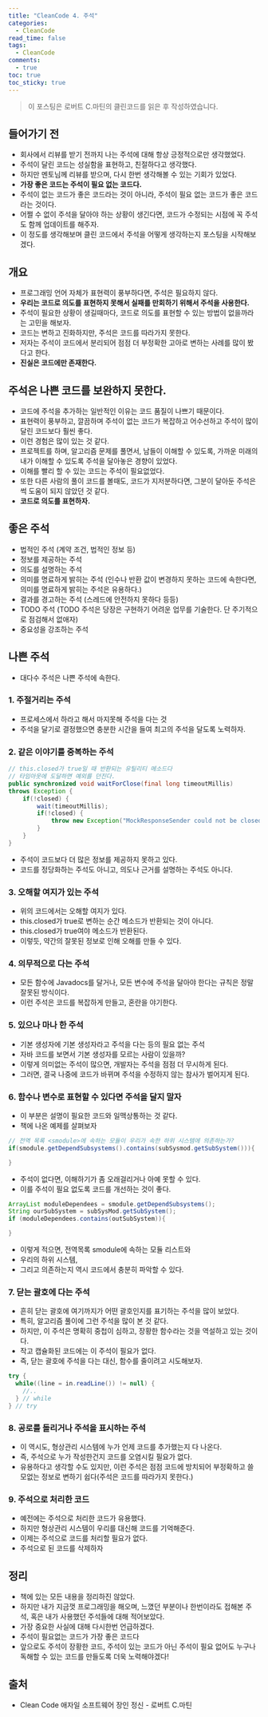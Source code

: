 ```yaml
---
title: "CleanCode 4. 주석"
categories:
  - CleanCode
read_time: false
tags:
  - CleanCode
comments:
  - true
toc: true
toc_sticky: true
---
```

> 이 포스팅은 로버트 C.마틴의 클린코드를 읽은 후 작성하였습니다.

## 들어가기 전
* 회사에서 리뷰를 받기 전까지 나는 주석에 대해 항상 긍정적으로만 생각했었다.
* 주석이 달린 코드는 성실함을 표현하고, 친절하다고 생각했다.
* 하지만 멘토님께 리뷰를 받으며, 다시 한번 생각해볼 수 있는 기회가 있었다.
* __가장 좋은 코드는 주석이 필요 없는 코드다.__
* 주석이 없는 코드가 좋은 코드라는 것이 아니라, 주석이 필요 없는 코드가 좋은 코드라는 것이다.
* 어쩔 수 없이 주석을 달아야 하는 상황이 생긴다면, 코드가 수정되는 시점에 꼭 주석도 함께 업데이트를 해주자.
* 이 정도를 생각해보며 클린 코드에서 주석을 어떻게 생각하는지 포스팅을 시작해보겠다.

## 개요
* 프로그래밍 언어 자체가 표현력이 풍부하다면, 주석은 필요하지 않다.
* __우리는 코드로 의도를 표현하지 못해서 실패를 만회하기 위해서 주석을 사용한다.__
* 주석이 필요한 상황이 생길때마다, 코드로 의도를 표현할 수 있는 방법이 없을까라는 고민을 해보자.
* 코드는 변하고 진화하지만, 주석은 코드를 따라가지 못한다.
* 저자는 주석이 코드에서 분리되어 점점 더 부정확한 고아로 변하는 사례를 많이 봤다고 한다.
* __진실은 코드에만 존재한다.__

## 주석은 나쁜 코드를 보완하지 못한다.
* 코드에 주석을 추가하는 일반적인 이유는 코드 품질이 나쁘기 때문이다.
* 표현력이 풍부하고, 깔끔하며 주석이 없는 코드가 복잡하고 어수선하고 주석이 많이 달린 코드보다 훨씬 좋다.
* 이런 경험은 많이 있는 것 같다.
* 프로젝트를 하며, 알고리즘 문제를 풀면서, 남들이 이해할 수 있도록, 가까운 미래의 내가 이해할 수 있도록 주석을 달아놓은 경향이 있었다.
* 이해를 빨리 할 수 있는 코드는 주석이 필요없었다.
* 또한 다른 사람의 풀이 코드를 볼때도, 코드가 지저분하다면, 그분이 달아둔 주석은 썩 도움이 되지 않았던 것 같다.
* __코드로 의도를 표현하자.__

## 좋은 주석
* 법적인 주석 (계약 조건, 법적인 정보 등)
* 정보를 제공하는 주석
* 의도를 설명하는 주석
* 의미를 명료하게 밝히는 주석 (인수나 반환 값이 변경하지 못하는 코드에 속한다면, 의미를 명료하게 밝히는 주석은 유용하다.)
* 결과를 경고하는 주석 (스레드에 안전하지 못하다 등등)
* TODO 주석 (TODO 주석은 당장은 구현하기 어려운 업무를 기술한다. 단 주기적으로 점검해서 없애자)
* 중요성을 강조하는 주석 

## 나쁜 주석
* 대다수 주석은 나쁜 주석에 속한다.

### 1. 주절거리는 주석
* 프로세스에서 하라고 해서 마지못해 주석을 다는 것
* 주석을 달기로 결정했으면 충분한 시간을 들여 최고의 주석을 달도록 노력하자.

### 2. 같은 이야기를 중복하는 주석

```java
// this.closed가 true일 때 반환되는 유틸리티 메소드다
// 타임아웃에 도달하면 예외를 던진다.
public synchronized void waitForClose(final long timeoutMillis)
throws Exception {
    if(!closed) {
        wait(timeoutMillis);
        if(!closed) {
            throw new Exception("MockResponseSender could not be closed");
        }
    }
}
```

* 주석이 코드보다 더 많은 정보를 제공하지 못하고 있다.
* 코드를 정당화하는 주석도 아니고, 의도나 근거를 설명하는 주석도 아니다.

### 3. 오해할 여지가 있는 주석
* 위의 코드에서는 오해할 여지가 있다.
* this.closed가 true로 변하는 순간 메소드가 반환되는 것이 아니다.
* this.closed가 true여야 메소드가 반환된다.
* 이렇듯, 약간의 잘못된 정보로 인해 오해를 만들 수 있다.

### 4. 의무적으로 다는 주석
* 모든 함수에 Javadocs를 달거나, 모든 변수에 주석을 달아야 한다는 규칙은 정말 잘못된 방식이다.
* 이런 주석은 코드를 복잡하게 만들고, 혼란을 야기한다.

### 5. 있으나 마나 한 주석
* 기본 생성자에 기본 생성자라고 주석을 다는 등의 필요 없는 주석
* 자바 코드를 보면서 기본 생성자를 모르는 사람이 있을까?
* 이렇게 의미없는 주석이 많으면, 개발자는 주석을 점점 더 무시하게 된다.
* 그러면, 결국 나중에 코드가 바뀌며 주석을 수정하지 않는 참사가 벌어지게 된다.

### 6. 함수나 변수로 표현할 수 있다면 주석을 달지 말자
* 이 부분은 설명이 필요한 코드와 일맥상통하는 것 같다.
* 책에 나온 예제를 살펴보자

```java
// 전역 목록 <smodule>에 속하는 모듈이 우리가 속한 하위 시스템에 의존하는가?
if(smodule.getDependSubsystems().contains(subSysmod.getSubSystem())){

}
```

* 주석이 없다면, 이해하기가 좀 오래걸리거나 아예 못할 수 있다.
* 이를 주석이 필요 없도록 코드를 개선하는 것이 좋다.

```java
ArrayList moduleDependees = smodule.getDependSubsystems();
String ourSubSystem = subSysMod.getSubSystem();
if (moduleDependees.contains(outSubSystem)){

}
```

* 이렇게 적으면, 전역목록 smodule에 속하는 모듈 리스트와
* 우리의 하위 시스템,
* 그리고 의존하는지 역시 코드에서 충분히 파악할 수 있다.

### 7. 닫는 괄호에 다는 주석
* 흔히 닫는 괄호에 여기까지가 어떤 괄호인지를 표기하는 주석을 많이 보았다.
* 특히, 알고리즘 풀이에 그런 주석을 많이 본 것 같다.
* 하지만, 이 주석은 명확히 중첩이 심하고, 장황한 함수라는 것을 역설하고 있는 것이다.
* 작고 캡슐화된 코드에는 이 주석이 필요가 없다.
* 즉, 닫는 괄호에 주석을 다는 대신, 함수를 줄이려고 시도해보자.

```java
try {
  while((line = in.readLine()) != null) {
    //..
  } // while
} // try
```

### 8. 공로를 돌리거나 주석을 표시하는 주석
* 이 역시도, 형상관리 시스템에 누가 언제 코드를 추가했는지 다 나온다.
* 즉, 주석으로 누가 작성한건지 코드를 오염시킬 필요가 없다.
* 유용하다고 생각할 수도 있지만, 이런 주석은 점점 코드에 방치되어 부정확하고 쓸모없는 정보로 변하기 쉽다(주석은 코드를 따라가지 못한다.)

### 9. 주석으로 처리한 코드
* 예전에는 주석으로 처리한 코드가 유용했다.
* 하지만 형상관리 시스템이 우리를 대신해 코드를 기억해준다.
* 이제는 주석으로 코드를 처리할 필요가 없다.
* 주석으로 된 코드를 삭제하자

## 정리
* 책에 있는 모든 내용을 정리하진 않았다.
* 하지만 내가 지금껏 프로그래밍을 해오며, 느꼈던 부분이나 한번이라도 접해본 주석, 혹은 내가 사용했던 주석들에 대해 적어보았다.
* 가장 중요한 사실에 대해 다시한번 언급하겠다.
* 주석이 필요없는 코드가 가장 좋은 코드다
* 앞으로도 주석이 장황한 코드, 주석이 있는 코드가 아닌 주석이 필요 없어도 누구나 독해할 수 있는 코드를 만들도록 더욱 노력해야겠다!

## 출처
* Clean Code 애자일 소프트웨어 장인 정신 - 로버트 C.마틴
